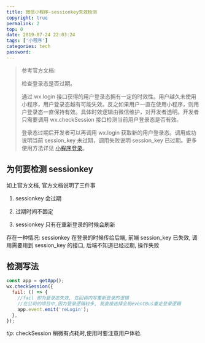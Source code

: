 ```yaml
---
title: 微信小程序-sessionkey失效检测
copyright: true
permalink: 2
top: 0
date: 2019-07-24 22:03:24
tags: ['小程序']
categories: tech
password:
---
```


> 参考官方文档:
>
> 检查登录态是否过期。
>
> 通过 wx.login 接口获得的用户登录态拥有一定的时效性。用户越久未使用小程序，用户登录态越有可能失效。反之如果用户一直在使用小程序，则用户登录态一直保持有效。具体时效逻辑由微信维护，对开发者透明。开发者只需要调用 wx.checkSession 接口检测当前用户登录态是否有效。
>
> 登录态过期后开发者可以再调用 wx.login 获取新的用户登录态。调用成功说明当前 session_key 未过期，调用失败说明 session_key 已过期。更多使用方法详见 [小程序登录](https://developers.weixin.qq.com/miniprogram/dev/framework/open-ability/login.html)。

## 为何要检测 sessionkey

如上官方文档, 官方文档说明了三件事

1. sessionkey 会过期

2. 过期时间不固定

3. sessionkey 只有在重新登录的时候会刷新

存在一种情况: sessionkey 在登录的时候传给后端, 前端 session_key 已失效, 调用需要用到 session_key 的接口, 后端不知道已经过期, 操作失败

## 检测写法

```js
const app = getApp();
wx.checkSession({
  fail: () => {
    //fail 即为登录态失效, 在回调内写重新登录的逻辑
    //在公司的项目中,因为登录逻辑较多, 我直接选择全局eventBus重走登录逻辑
    app.event.emit('reLogin');
  },
});
```

_tip:_ checkSession 稍微有点耗时,使用时要注意用户体验.
